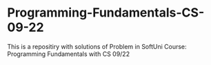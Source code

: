 # Programming-Fundamentals-CS-09-22
This is a repositiry with solutions of Problem in SoftUni Course: Programming Fundamentals with CS 09/22
